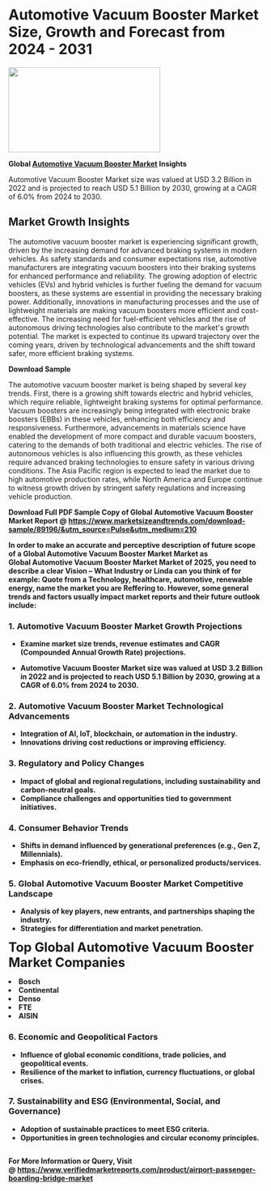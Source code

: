 <H1>Automotive Vacuum Booster Market Size, Growth and Forecast from 2024 - 2031</H1><img class="aligncenter size-medium wp-image-584254" src="https://thirdeyenews.in/wp-content/uploads/2024/09/Global-Market-Research-300x168.jpeg" alt="" width="300" height="168" /><p><strong>Global&nbsp;<a href="https://www.marketsizeandtrends.com/download-sample/89196/&amp;utm_source=Pulse&amp;utm_medium=210">Automotive Vacuum Booster Market</a> Insights</strong></p><p>Automotive Vacuum Booster Market size was valued at USD 3.2 Billion in 2022 and is projected to reach USD 5.1 Billion by 2030, growing at a CAGR of 6.0% from 2024 to 2030.</p><p><h2>Market Growth Insights</h2> <p>The automotive vacuum booster market is experiencing significant growth, driven by the increasing demand for advanced braking systems in modern vehicles. As safety standards and consumer expectations rise, automotive manufacturers are integrating vacuum boosters into their braking systems for enhanced performance and reliability. The growing adoption of electric vehicles (EVs) and hybrid vehicles is further fueling the demand for vacuum boosters, as these systems are essential in providing the necessary braking power. Additionally, innovations in manufacturing processes and the use of lightweight materials are making vacuum boosters more efficient and cost-effective. The increasing need for fuel-efficient vehicles and the rise of autonomous driving technologies also contribute to the market's growth potential. The market is expected to continue its upward trajectory over the coming years, driven by technological advancements and the shift toward safer, more efficient braking systems.</p> <p><strong>Download Sample</strong></p> <p>The automotive vacuum booster market is being shaped by several key trends. First, there is a growing shift towards electric and hybrid vehicles, which require reliable, lightweight braking systems for optimal performance. Vacuum boosters are increasingly being integrated with electronic brake boosters (EBBs) in these vehicles, enhancing both efficiency and responsiveness. Furthermore, advancements in materials science have enabled the development of more compact and durable vacuum boosters, catering to the demands of both traditional and electric vehicles. The rise of autonomous vehicles is also influencing this growth, as these vehicles require advanced braking technologies to ensure safety in various driving conditions. The Asia Pacific region is expected to lead the market due to high automotive production rates, while North America and Europe continue to witness growth driven by stringent safety regulations and increasing vehicle production. <p><strong></p><p><span class=""><strong>Download Full PDF Sample Copy of Global Automotive Vacuum Booster Market Report</strong> @ <a href="https://www.marketsizeandtrends.com/download-sample/89196/&amp;utm_source=Pulse&amp;utm_medium=210" target="_blank">https://www.marketsizeandtrends.com/download-sample/89196/&amp;utm_source=Pulse&amp;utm_medium=210</a></span></p><p>In order to make an accurate and perceptive description of future scope of a Global&nbsp;Automotive Vacuum Booster Market Market as Global&nbsp;Automotive Vacuum Booster Market Market of 2025, you need to describe a clear Vision &ndash; What Industry or Linda can you think of for example: Quote from a Technology, healthcare, automotive, renewable energy, name the market you are Reffering to. However, some general trends and factors usually impact market reports and their future outlook include:</p><h3>1.&nbsp;<strong>Automotive Vacuum Booster Market Growth Projections</strong></h3><ul><li>Examine market size trends, revenue estimates and CAGR (Compounded Annual Growth Rate) projections.</li><li><p>Automotive Vacuum Booster Market size was valued at USD 3.2 Billion in 2022 and is projected to reach USD 5.1 Billion by 2030, growing at a CAGR of 6.0% from 2024 to 2030.</p></li></ul><h3>2.&nbsp;<strong>Automotive Vacuum Booster Market Technological Advancements</strong></h3><ul><li>Integration of AI, IoT, blockchain, or automation in the industry.</li><li>Innovations driving cost reductions or improving efficiency.</li></ul><h3>3.&nbsp;<strong>Regulatory and Policy Changes</strong></h3><ul><li>Impact of global and regional regulations, including sustainability and carbon-neutral goals.</li><li>Compliance challenges and opportunities tied to government initiatives.</li></ul><h3>4.&nbsp;<strong>Consumer Behavior Trends</strong></h3><ul><li>Shifts in demand influenced by generational preferences (e.g., Gen Z, Millennials).</li><li>Emphasis on eco-friendly, ethical, or personalized products/services.</li></ul><h3>5.&nbsp;<strong>Global Automotive Vacuum Booster Market Competitive Landscape</strong></h3><ul><li>Analysis of key players, new entrants, and partnerships shaping the industry.</li><li>Strategies for differentiation and market penetration.</li></ul><p data-pm-slice="1 1 []"><span style="color: inherit; font-family: inherit; font-size: 25px;">Top Global Automotive Vacuum Booster Market Companies</span></p><div class="" data-test-id=""><p><li>Bosch</li><li> Continental</li><li> Denso</li><li> FTE</li><li> AISIN</li></p></div><h3>6.&nbsp;<strong>Economic and Geopolitical Factors</strong></h3><ul><li>Influence of global economic conditions, trade policies, and geopolitical events.</li><li>Resilience of the market to inflation, currency fluctuations, or global crises.</li></ul><h3>7.&nbsp;<strong>Sustainability and ESG (Environmental, Social, and Governance)</strong></h3><ul><li>Adoption of sustainable practices to meet ESG criteria.</li><li>Opportunities in green technologies and circular economy principles.</li></ul><h2><strong style="font-size: 14px;">For More Information or Query, Visit @&nbsp;</strong><a style="background-color: #ffffff; font-size: 14px;" href="https://www.marketsizeandtrends.com/report/automotive-vacuum-booster-market/" target="_blank">https://www.verifiedmarketreports.com/product/airport-passenger-boarding-bridge-market</a></h2>
